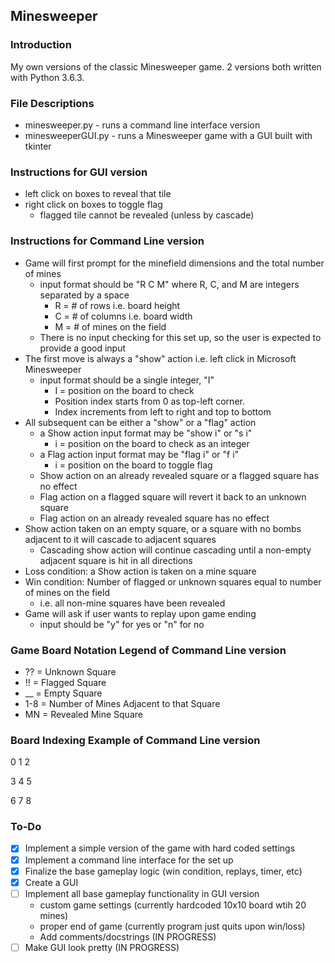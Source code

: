 ## Minesweeper

### Introduction
My own versions of the classic Minesweeper game. 2 versions both written with Python 3.6.3. 

### File Descriptions
- minesweeper.py - runs a command line interface version
- minesweeperGUI.py - runs a Minesweeper game with a GUI built with tkinter

### Instructions for GUI version
- left click on boxes to reveal that tile
- right click on boxes to toggle flag
	- flagged tile cannot be revealed (unless by cascade)

### Instructions for Command Line version
- Game will first prompt for the minefield dimensions and the total number of mines
	- input format should be "R C M" where R, C, and M are integers separated by a space
		- R = # of rows i.e. board height
		- C = # of columns i.e. board width
		- M = # of mines on the field
	- There is no input checking for this set up, so the user is expected to provide a good input
- The first move is always a "show" action i.e. left click in Microsoft Minesweeper
	- input format should be a single integer, "I"
		- I = position on the board to check
		- Position index starts from 0 as top-left corner.
		- Index increments from left to right and top to bottom
- All subsequent can be either a "show" or a "flag" action
	- a Show action input format may be "show i" or "s i"
		- i = position on the board to check as an integer
	- a Flag action input format may be "flag i" or "f i"
		- i = position on the board to toggle flag
	- Show action on an already revealed square or a flagged square has no effect
	- Flag action on a flagged square will revert it back to an unknown square
	- Flag action on an already revealed square has no effect
- Show action taken on an empty square, or a square with no bombs adjacent to it will cascade to adjacent squares
	- Cascading show action will continue cascading until a non-empty adjacent square is hit in all directions
- Loss condition: a Show action is taken on a mine square
- Win condition: Number of flagged or unknown squares equal to number of mines on the field
	- i.e. all non-mine squares have been revealed
- Game will ask if user wants to replay upon game ending
	- input should be "y" for yes or "n" for no

### Game Board Notation Legend of Command Line version
- ?? = Unknown Square
- !! = Flagged Square
- __ = Empty Square
- 1-8 = Number of Mines Adjacent to that Square
- MN = Revealed Mine Square

### Board Indexing Example of Command Line version
0	1	2

3	4	5

6	7	8

### To-Do
- [x] Implement a simple version of the game with hard coded settings
- [x] Implement a command line interface for the set up
- [x] Finalize the base gameplay logic (win condition, replays, timer, etc)
- [x] Create a GUI
- [ ] Implement all base gameplay functionality in GUI version
	- custom game settings (currently hardcoded 10x10 board wtih 20 mines) 
	- proper end of game (currently program just quits upon win/loss)
	- Add comments/docstrings (IN PROGRESS)
- [ ] Make GUI look pretty (IN PROGRESS)